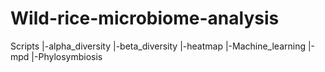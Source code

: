 # Wild-rice-microbiome-analysis
Scripts
   |-alpha_diversity
   |-beta_diversity
   |-heatmap
   |-Machine_learning
   |-mpd
   |-Phylosymbiosis

